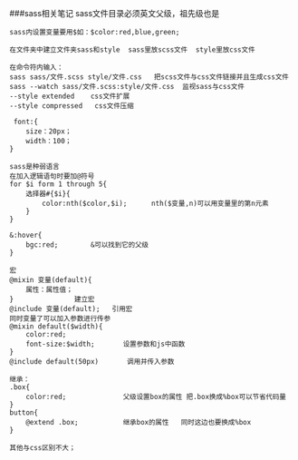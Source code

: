 ###sass相关笔记
    sass文件目录必须英文父级，祖先级也是

    sass内设置变量要用$如：$color:red,blue,green;

    在文件夹中建立文件夹sass和style  sass里放scss文件  style里放css文件

    在命令符内输入：
    sass sass/文件.scss style/文件.css   把scss文件与css文件链接并且生成css文件
    sass --watch sass/文件.scss:style/文件.css  监视sass与css文件
    --style extended    css文件扩展
    --style compressed   css文件压缩

     font:{
        size：20px；
        width：100；
    }

    sass是种弱语言
    在加入逻辑语句时要加@符号
    for $i form 1 through 5{
        选择器#{$i}{
            color:nth($color,$i);      nth($变量,n)可以用变量里的第n元素
        }
    }

    &:hover{
        bgc:red;        &可以找到它的父级
    }

    宏
    @mixin 变量(default){
        属性：属性值；
    }               建立宏
    @include 变量(default);   引用宏
    同时变量了可以加入参数进行传参
    @mixin default($width){
        color:red;
        font-size:$width;       设置参数和js中函数   
    }
    @include default(50px)       调用并传入参数

    继承：
    .box{
        color:red;              父级设置box的属性 把.box换成%box可以节省代码量
    }
    button{
        @extend .box;           继承box的属性   同时这边也要换成%box
    }

    其他与css区别不大；

